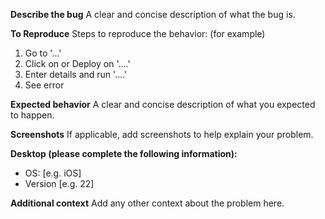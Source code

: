 
**Describe the bug**
A clear and concise description of what the bug is.

**To Reproduce**
Steps to reproduce the behavior: (for example)
1. Go to '...'
2. Click on or Deploy on '....'
3. Enter details and run '....'
4. See error

**Expected behavior**
A clear and concise description of what you expected to happen.

**Screenshots**
If applicable, add screenshots to help explain your problem.

**Desktop (please complete the following information):**
 - OS: [e.g. iOS]
 - Version [e.g. 22]


**Additional context**
Add any other context about the problem here.
